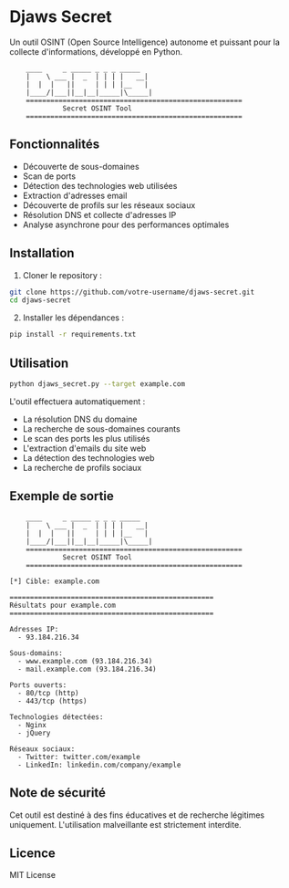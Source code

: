 # Djaws Secret

Un outil OSINT (Open Source Intelligence) autonome et puissant pour la collecte d'informations, développé en Python.

```ascii
    ____     _ _____ _ _ _ _____ 
    |    \ ___ |  _  | | | |   __|
    |  |  |   ||     | | | |__   |
    |____/|___||__|__|_____|\_____|
    =====================================================
             Secret OSINT Tool
    =====================================================
```

## Fonctionnalités

- Découverte de sous-domaines
- Scan de ports
- Détection des technologies web utilisées
- Extraction d'adresses email
- Découverte de profils sur les réseaux sociaux
- Résolution DNS et collecte d'adresses IP
- Analyse asynchrone pour des performances optimales

## Installation

1. Cloner le repository :
```bash
git clone https://github.com/votre-username/djaws-secret.git
cd djaws-secret
```

2. Installer les dépendances :
```bash
pip install -r requirements.txt
```

## Utilisation

```bash
python djaws_secret.py --target example.com
```

L'outil effectuera automatiquement :
- La résolution DNS du domaine
- La recherche de sous-domaines courants
- Le scan des ports les plus utilisés
- L'extraction d'emails du site web
- La détection des technologies web
- La recherche de profils sociaux

## Exemple de sortie

```
    ____     _ _____ _ _ _ _____ 
    |    \ ___ |  _  | | | |   __|
    |  |  |   ||     | | | |__   |
    |____/|___||__|__|_____|\_____|
    =====================================================
             Secret OSINT Tool
    =====================================================

[*] Cible: example.com

==================================================
Résultats pour example.com
==================================================

Adresses IP:
  - 93.184.216.34

Sous-domains:
  - www.example.com (93.184.216.34)
  - mail.example.com (93.184.216.34)

Ports ouverts:
  - 80/tcp (http)
  - 443/tcp (https)

Technologies détectées:
  - Nginx
  - jQuery

Réseaux sociaux:
  - Twitter: twitter.com/example
  - LinkedIn: linkedin.com/company/example
```

## Note de sécurité

Cet outil est destiné à des fins éducatives et de recherche légitimes uniquement. L'utilisation malveillante est strictement interdite.

## Licence

MIT License
